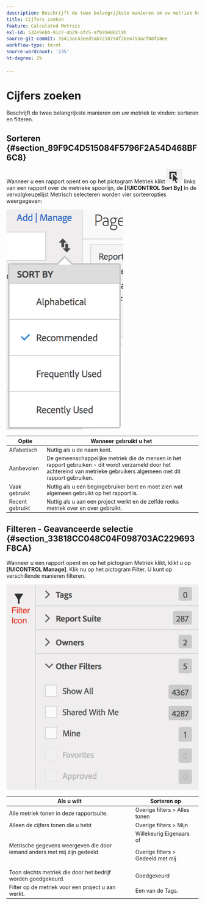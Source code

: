 ```yaml
---
description: Beschrijft de twee belangrijkste manieren om uw metriek het sorteren en het filtreren te vinden.
title: Cijfers zoeken
feature: Calculated Metrics
exl-id: 532e9ebb-91c7-4b29-afc5-afb99e00219b
source-git-commit: 35413ac43eed5ab7218794f26e4753acf08f18ee
workflow-type: tm+mt
source-wordcount: '235'
ht-degree: 2%

---
```


# Cijfers zoeken

Beschrijft de twee belangrijkste manieren om uw metriek te vinden: sorteren en filteren.

## Sorteren {#section_89F9C4D515084F5796F2A54D468BF6C8}

Wanneer u een rapport opent en op het pictogram Metriek klikt  ![](assets/metrics_icon.png) links van een rapport over de metrieke spoorlijn, de **[!UICONTROL Sort By]** In de vervolgkeuzelijst Metrisch selecteren worden vier sorteeropties weergegeven:

![](assets/cm_sort.png)

| Optie | Wanneer gebruikt u het |
|---|---|
| Alfabetisch | Nuttig als u de naam kent. |
| Aanbevolen | De gemeenschappelijke metriek die de mensen in het rapport gebruiken - dit wordt verzameld door het achtereind van metrieke gebruikers algemeen met dit rapport gebruiken. |
| Vaak gebruikt | Nuttig als u een begingebruiker bent en moet zien wat algemeen gebruikt op het rapport is. |
| Recent gebruikt | Nuttig als u aan een project werkt en de zelfde reeks metriek over en over gebruikt. |

## Filteren - Geavanceerde selectie {#section_33818CC048C04F098703AC229693F8CA}

Wanneer u een rapport opent en op het pictogram Metriek klikt, klikt u op **[!UICONTROL Manage]**. Klik nu op het pictogram Filter. U kunt op verschillende manieren filteren.

![](assets/cm_advanced_sel.png)

<table id="table_269081BC9DF54FFDA4E949FFC7488F42"> 
 <thead> 
  <tr> 
   <th colname="col1" class="entry"> Als u wilt </th> 
   <th colname="col2" class="entry"> Sorteren op </th> 
  </tr>
 </thead>
 <tbody> 
  <tr> 
   <td colname="col1"> Alle metriek tonen in deze rapportsuite. </td> 
   <td colname="col2"><span class="ignoretag"><span class="uicontrol"> Overige filters</span> &gt; <span class="uicontrol"> Alles tonen</span></span> </td> 
  </tr> 
  <tr> 
   <td colname="col1"> Alleen de cijfers tonen die u hebt </td> 
   <td colname="col2"><span class="uicontrol"> Overige filters</span> &gt; <span class="uicontrol"> Mijn</span> </td> 
  </tr> 
  <tr> 
   <td colname="col1"> Metrische gegevens weergeven die door iemand anders met mij zijn gedeeld </td> 
   <td colname="col2">Willekeurig <span class="uicontrol"> Eigenaars</span> of <p><span class="uicontrol"> Overige filters</span> &gt; <span class="uicontrol"> Gedeeld met mij</span> </p> </td> 
  </tr> 
  <tr> 
   <td colname="col1"> Toon slechts metriek die door het bedrijf worden goedgekeurd. </td> 
   <td colname="col2"><span class="uicontrol"> Goedgekeurd</span> </td> 
  </tr> 
  <tr> 
   <td colname="col1"> Filter op de metriek voor een project u aan werkt. </td> 
   <td colname="col2">Een van de <span class="uicontrol"> Tags</span>. </td> 
  </tr> 
 </tbody> 
</table>
